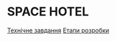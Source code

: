 # SPACE HOTEL

[Технічне завдання](https://github.com/omohokcoj/SpaceHotel/wiki/%D0%A2%D0%B5%D1%85%D0%BD%D1%96%D1%87%D0%BD%D0%B5-%D0%B7%D0%B0%D0%B2%D0%B4%D0%B0%D0%BD%D0%BD%D1%8F)
[Етапи розробки](https://github.com/omohokcoj/SpaceHotel/wiki/%D0%95%D1%82%D0%B0%D0%BF%D0%B8-%D1%80%D0%BE%D0%B7%D1%80%D0%BE%D0%B1%D0%BA%D0%B8)
